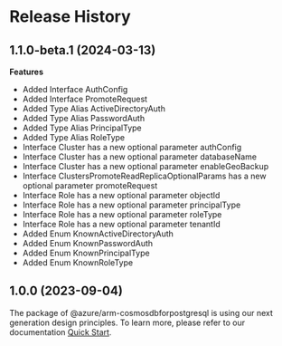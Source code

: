 # Release History
    
## 1.1.0-beta.1 (2024-03-13)
    
**Features**

  - Added Interface AuthConfig
  - Added Interface PromoteRequest
  - Added Type Alias ActiveDirectoryAuth
  - Added Type Alias PasswordAuth
  - Added Type Alias PrincipalType
  - Added Type Alias RoleType
  - Interface Cluster has a new optional parameter authConfig
  - Interface Cluster has a new optional parameter databaseName
  - Interface Cluster has a new optional parameter enableGeoBackup
  - Interface ClustersPromoteReadReplicaOptionalParams has a new optional parameter promoteRequest
  - Interface Role has a new optional parameter objectId
  - Interface Role has a new optional parameter principalType
  - Interface Role has a new optional parameter roleType
  - Interface Role has a new optional parameter tenantId
  - Added Enum KnownActiveDirectoryAuth
  - Added Enum KnownPasswordAuth
  - Added Enum KnownPrincipalType
  - Added Enum KnownRoleType
    
    
## 1.0.0 (2023-09-04)

The package of @azure/arm-cosmosdbforpostgresql is using our next generation design principles. To learn more, please refer to our documentation [Quick Start](https://aka.ms/js-track2-quickstart).
